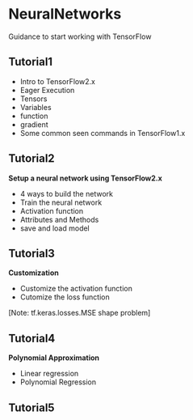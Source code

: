 # NeuralNetworks

Guidance to start working with TensorFlow

## Tutorial1
- Intro to TensorFlow2.x
- Eager Execution
- Tensors
- Variables
- function
- gradient
- Some common seen commands in TensorFlow1.x

## Tutorial2
**Setup a neural network using TensorFlow2.x**
- 4 ways to build the network
- Train the neural network
- Activation function
- Attributes and Methods
- save and load model

## Tutorial3
**Customization**
- Customize the activation function
- Cutomize the loss function

[Note: tf.keras.losses.MSE shape problem]

## Tutorial4
**Polynomial Approximation**
- Linear regression
- Polynomial Regression

## Tutorial5
